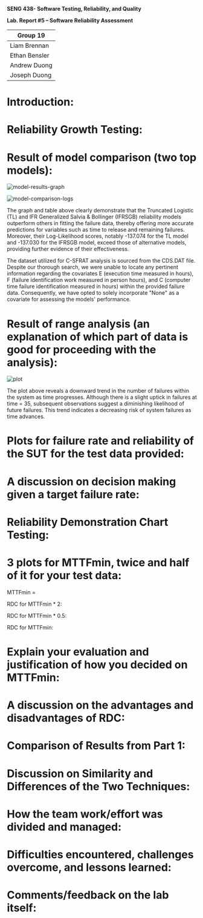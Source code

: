 **SENG 438- Software Testing, Reliability, and Quality**

**Lab. Report \#5 – Software Reliability Assessment**

| Group 19 |
|-----------------|
|       Liam Brennan          | 
|        Ethan Bensler         | 
|           Andrew Duong      |   
|          Joseph Duong     |  

# Introduction:

# Reliability Growth Testing:

# Result of model comparison (two top models):

![model-results-graph](https://github.com/seng438-winter-2024/seng438-a5-Ruvaakaan/assets/95046408/8ac5b245-95a8-4f0d-9b68-7a8560aab430)

![model-comparison-logs](https://github.com/seng438-winter-2024/seng438-a5-Ruvaakaan/assets/95046408/1aa5b230-adea-4166-ab8e-b538929c9e63)

The graph and table above clearly demonstrate that the Truncated Logistic (TL) and IFR Generalized Salvia & Bollinger (IFRSGB) reliability models outperform others in fitting the failure data, thereby offering more accurate predictions for variables such as time to release and remaining failures. Moreover, their Log-Likelihood scores, notably -137.074 for the TL model and -137.030 for the IFRSGB model, exceed those of alternative models, providing further evidence of their effectiveness.

The dataset utilized for C-SFRAT analysis is sourced from the CDS.DAT file. Despite our thorough search, we were unable to locate any pertinent information regarding the covariates E (execution time measured in hours), F (failure identification work measured in person hours), and C (computer time failure identification measured in hours) within the provided failure data. Consequently, we have opted to solely incorporate "None" as a covariate for assessing the models' performance.


# Result of range analysis (an explanation of which part of data is good for proceeding with the analysis):

![plot](https://github.com/seng438-winter-2024/seng438-a5-Ruvaakaan/assets/95046408/f5aeffa5-dc6d-4a5b-b5b0-346e165cf969)

The plot above reveals a downward trend in the number of failures within the system as time progresses. Although there is a slight uptick in failures at time = 35, subsequent observations suggest a diminishing likelihood of future failures. This trend indicates a decreasing risk of system failures as time advances.

# Plots for failure rate and reliability of the SUT for the test data provided:

# A discussion on decision making given a target failure rate:

# Reliability Demonstration Chart Testing:

# 3 plots for MTTFmin, twice and half of it for your test data:

MTTFmin = 

RDC for MTTFmin * 2: 

RDC for MTTFmin * 0.5: 

RDC for MTTFmin: 

# Explain your evaluation and justification of how you decided on MTTFmin:

# A discussion on the advantages and disadvantages of RDC:

# Comparison of Results from Part 1:

# Discussion on Similarity and Differences of the Two Techniques:

# How the team work/effort was divided and managed:

# Difficulties encountered, challenges overcome, and lessons learned:

# Comments/feedback on the lab itself:
